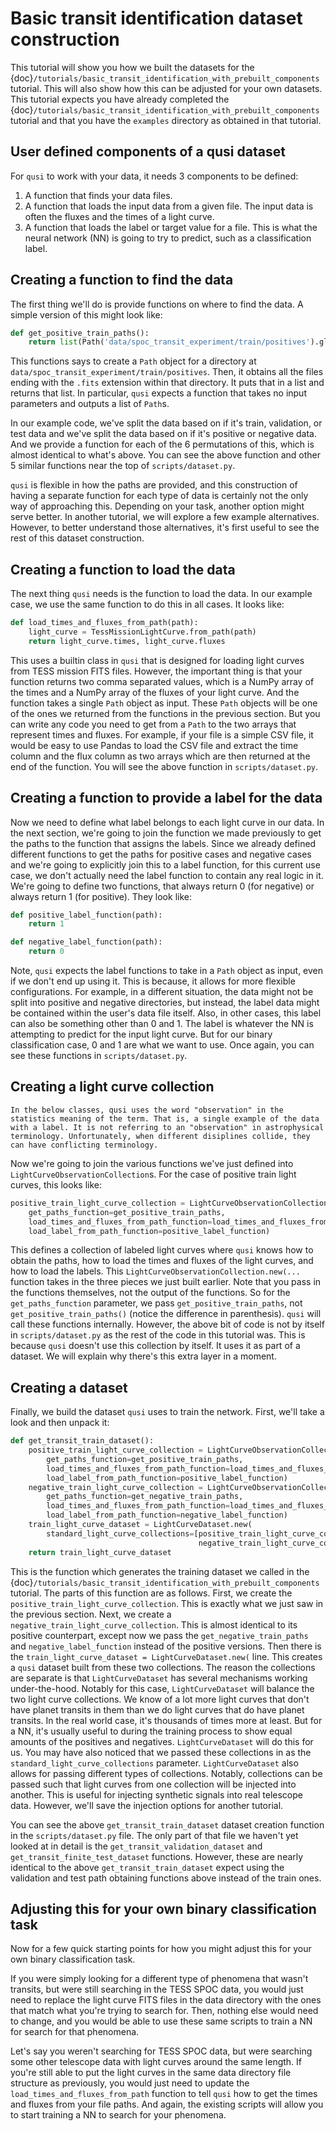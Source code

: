 # Basic transit identification dataset construction

This tutorial will show you how we built the datasets for the {doc}`/tutorials/basic_transit_identification_with_prebuilt_components` tutorial. This will also show how this can be adjusted for your own datasets. This tutorial expects you have already completed the {doc}`/tutorials/basic_transit_identification_with_prebuilt_components` tutorial and that you have the `examples` directory as obtained in that tutorial.

## User defined components of a qusi dataset

For `qusi` to work with your data, it needs 3 components to be defined:

1. A function that finds your data files.
2. A function that loads the input data from a given file. The input data is often the fluxes and the times of a light curve.
3. A function that loads the label or target value for a file. This is what the neural network (NN) is going to try to predict, such as a classification label.

## Creating a function to find the data

The first thing we'll do is provide functions on where to find the data. A simple version of this might look like:

```python
def get_positive_train_paths():
    return list(Path('data/spoc_transit_experiment/train/positives').glob('*.fits'))
```

This functions says to create a `Path` object for a directory at `data/spoc_transit_experiment/train/positives`. Then, it obtains all the files ending with the `.fits` extension within that directory. It puts that in a list and returns that list. In particular, `qusi` expects a function that takes no input parameters and outputs a list of `Path`s.

In our example code, we've split the data based on if it's train, validation, or test data and we've split the data based on if it's positive or negative data. And we provide a function for each of the 6 permutations of this, which is almost identical to what's above. You can see the above function and other 5 similar functions near the top of `scripts/dataset.py`.

`qusi` is flexible in how the paths are provided, and this construction of having a separate function for each type of data is certainly not the only way of approaching this. Depending on your task, another option might serve better. In another tutorial, we will explore a few example alternatives. However, to better understand those alternatives, it's first useful to see the rest of this dataset construction.

## Creating a function to load the data

The next thing `qusi` needs is the function to load the data. In our example case, we use the same function to do this in all cases. It looks like:

```python
def load_times_and_fluxes_from_path(path):
    light_curve = TessMissionLightCurve.from_path(path)
    return light_curve.times, light_curve.fluxes
```

This uses a builtin class in `qusi` that is designed for loading light curves from TESS mission FITS files. However, the important thing is that your function returns two comma separated values, which is a NumPy array of the times and a NumPy array of the fluxes of your light curve. And the function takes a single `Path` object as input. These `Path` objects will be one of the ones we returned from the functions in the previous section. But you can write any code you need to get from a `Path` to the two arrays that represent times and fluxes. For example, if your file is a simple CSV file, it would be easy to use Pandas to load the CSV file and extract the time column and the flux column as two arrays which are then returned at the end of the function. You will see the above function in `scripts/dataset.py`.

## Creating a function to provide a label for the data

Now we need to define what label belongs to each light curve in our data. In the next section, we're going to join the function we made previously to get the paths to the function that assigns the labels. Since we already defined different functions to get the paths for positive cases and negative cases and we're going to explicitly join this to a label function, for this current use case, we don't actually need the label function to contain any real logic in it. We're going to define two functions, that always return 0 (for negative) or always return 1 (for positive). They look like:

```python
def positive_label_function(path):
    return 1

def negative_label_function(path):
    return 0
```

Note, `qusi` expects the label functions to take in a `Path` object as input, even if we don't end up using it. This is because, it allows for more flexible configurations. For example, in a different situation, the data might not be split into positive and negative directories, but instead, the label data might be contained within the user's data file itself. Also, in other cases, this label can also be something other than 0 and 1. The label is whatever the NN is attempting to predict for the input light curve. But for our binary classification case, 0 and 1 are what we want to use. Once again, you can see these functions in `scripts/dataset.py`.

## Creating a light curve collection

```{note}
In the below classes, qusi uses the word "observation" in the statistics meaning of the term. That is, a single example of the data with a label. It is not referring to an "observation" in astrophysical terminology. Unfortunately, when different disiplines collide, they can have conflicting terminology.
```

Now we're going to join the various functions we've just defined into `LightCurveObservationCollection`s. For the case of positive train light curves, this looks like:

```python
positive_train_light_curve_collection = LightCurveObservationCollection.new(
    get_paths_function=get_positive_train_paths,
    load_times_and_fluxes_from_path_function=load_times_and_fluxes_from_path,
    load_label_from_path_function=positive_label_function)
```

This defines a collection of labeled light curves where `qusi` knows how to obtain the paths, how to load the times and fluxes of the light curves, and how to load the labels. This `LightCurveObservationCollection.new(...` function takes in the three pieces we just built earlier. Note that you pass in the functions themselves, not the output of the functions. So for the `get_paths_function` parameter, we pass `get_positive_train_paths`, not `get_positive_train_paths()` (notice the difference in parenthesis). `qusi` will call these functions internally. However, the above bit of code is not by itself in `scripts/dataset.py` as the rest of the code in this tutorial was. This is because `qusi` doesn't use this collection by itself. It uses it as part of a dataset. We will explain why there's this extra layer in a moment.

## Creating a dataset

Finally, we build the dataset `qusi` uses to train the network. First, we'll take a look and then unpack it:

```python
def get_transit_train_dataset():
    positive_train_light_curve_collection = LightCurveObservationCollection.new(
        get_paths_function=get_positive_train_paths,
        load_times_and_fluxes_from_path_function=load_times_and_fluxes_from_path,
        load_label_from_path_function=positive_label_function)
    negative_train_light_curve_collection = LightCurveObservationCollection.new(
        get_paths_function=get_negative_train_paths,
        load_times_and_fluxes_from_path_function=load_times_and_fluxes_from_path,
        load_label_from_path_function=negative_label_function)
    train_light_curve_dataset = LightCurveDataset.new(
        standard_light_curve_collections=[positive_train_light_curve_collection,
                                          negative_train_light_curve_collection])
    return train_light_curve_dataset
```

This is the function which generates the training dataset we called in the {doc}`/tutorials/basic_transit_identification_with_prebuilt_components` tutorial. The parts of this function are as follows. First, we create the `positive_train_light_curve_collection`. This is exactly what we just saw in the previous section. Next, we create a `negative_train_light_curve_collection`. This is almost identical to its positive counterpart, except now we pass the `get_negative_train_paths` and `negative_label_function` instead of the positive versions. Then there is the `train_light_curve_dataset = LightCurveDataset.new(` line. This creates a `qusi` dataset built from these two collections. The reason the collections are separate is that `LightCurveDataset` has several mechanisms working under-the-hood. Notably for this case, `LightCurveDataset` will balance the two light curve collections. We know of a lot more light curves that don't have planet transits in them than we do light curves that do have planet transits. In the real world case, it's thousands of times more at least. But for a NN, it's usually useful to during the training process to show equal amounts of the positives and negatives. `LightCurveDataset` will do this for us. You may have also noticed that we passed these collections in as the `standard_light_curve_collections` parameter. `LightCurveDataset` also allows for passing different types of collections. Notably, collections can be passed such that light curves from one collection will be injected into another. This is useful for injecting synthetic signals into real telescope data. However, we'll save the injection options for another tutorial.

You can see the above `get_transit_train_dataset` dataset creation function in the `scripts/dataset.py` file. The only part of that file we haven't yet looked at in detail is the `get_transit_validation_dataset` and `get_transit_finite_test_dataset` functions. However, these are nearly identical to the above `get_transit_train_dataset` expect using the validation and test path obtaining functions above instead of the train ones.

## Adjusting this for your own binary classification task

Now for a few quick starting points for how you might adjust this for your own binary classification task.

If you were simply looking for a different type of phenomena that wasn't transits, but were still searching in the TESS SPOC data, you would just need to replace the light curve FITS files in the data directory with the ones that match what you're trying to search for. Then, nothing else would need to change, and you would be able to use these same scripts to train a NN for search for that phenomena.

Let's say you weren't searching for TESS SPOC data, but were searching some other telescope data with light curves around the same length. If you're still able to put the light curves in the same data directory file structure as previously, you would just need to update the `load_times_and_fluxes_from_path` function to tell `qusi` how to get the times and fluxes from your file paths. And again, the existing scripts will allow you to start training a NN to search for your phenomena.
